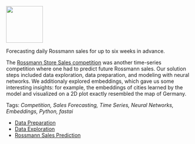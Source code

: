 <img width=100 src="http://www.fundacjaserduszko.pl/wp-content/uploads/2017/04/rossmann.png"/>

Forecasting daily Rossmann sales for up to six weeks in advance.

The [Rossmann Store Sales competition](https://www.kaggle.com/c/rossmann-store-sales) was another time-series competition where one had to predict future Rossmann sales. Our solution steps included data exploration, data preparation, and modeling with neural networks. We additionaly explored embeddings, which gave us some interesting insights: for example, the embeddings of cities learned by the model and visualized on a 2D plot exactly resembled the map of Germany.

Tags: *Competition, Sales Forecasting, Time Series, Neural Networks, Embeddings, Python, fastai*

- [Data Preparation](https://nbviewer.jupyter.org/github/polakowo/mlprojects/blob/master/rossmann-sales-prediction/data-preparation.ipynb)
- [Data Exploration](https://nbviewer.jupyter.org/github/polakowo/mlprojects/blob/master/rossmann-sales-prediction/data-exploration.ipynb)
- [Rossmann Sales Prediction](https://nbviewer.jupyter.org/github/polakowo/mlprojects/blob/master/rossmann-sales-prediction/rossmann-sales-prediction.ipynb)
